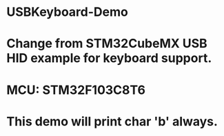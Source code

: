 # USBKeyboard-Demo
# Change from STM32CubeMX USB HID example for keyboard support.
# MCU: STM32F103C8T6

# This demo will print char 'b' always.
